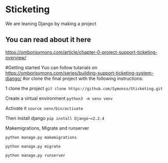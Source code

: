 # Sticketing
We are leaning Django by making a project
## You can read about it here 
https://omborisymons.com/article/chapter-0-project-support-ticketing-overview/

#Getting started
Yuo can follow tutarials on https://omborisymons.com/series/building-support-ticketing-system-django/
#or
clone the final project with the following instructions:

1 clone the project 
```git clone https://github.com/Symonss/Sticketing.git```

Create a virtual environment 
```python3 -m venv venv```

Activate it ```source venv/bin/activate```

Then install django
```pip install Django~=2.2.4```

Makemigrations, Migrate and runserver

```python manage.py makemigrations```

```python manage.py migrate```

```python manage.py runserver```
